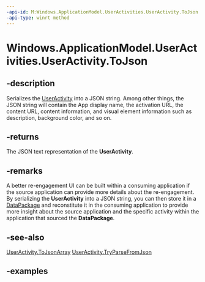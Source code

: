 ```yaml
---
-api-id: M:Windows.ApplicationModel.UserActivities.UserActivity.ToJson
-api-type: winrt method
---
```


<!-- Method syntax.
public string UserActivity.ToJson()
-->

# Windows.ApplicationModel.UserActivities.UserActivity.ToJson

## -description
Serializes the [UserActivity](useractivity.md) into a JSON string. Among other things, the JSON string will contain the App display name, the activation URL, the content URL, content information, and visual element information such as description, background color, and so on.

## -returns
The JSON text representation of the **UserActivity**.

## -remarks
A better re-engagement UI can be built within a consuming application if the source application can provide more details about the re-engagement. By serializing the **UserActivity** into a JSON string, you can then store it in a  [DataPackage](https://docs.microsoft.com/uwp/api/windows.applicationmodel.datatransfer.datapackage) and reconstitute it in the consuming application to provide more insight about the source application and the specific activity within the application that sourced the **DataPackage**.

## -see-also
[UserActivity.ToJsonArray](useractivity_tojsonarray_543935915.md)
[UserActivity.TryParseFromJson](useractivity_tryparsefromjson_986433327.md)

## -examples
